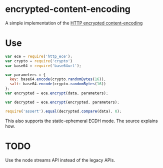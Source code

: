 # encrypted-content-encoding

A simple implementation of the [HTTP encrypted
content-encoding](https://tools.ietf.org/html/rfc8188)

# Use

```js
var ece = require('http_ece');
var crypto = require('crypto')
var base64 = require('base64url');

var parameters = {
  key: base64.encode(crypto.randomBytes(16)),
  salt: base64.encode(crypto.randomBytes(16))
};
var encrypted = ece.encrypt(data, parameters);

var decrypted = ece.encrypt(encrypted, parameters);

require('assert').equal(decrypted.compare(data), 0);
```

This also supports the static-ephemeral ECDH mode.  The source explains how.

# TODO

Use the node streams API instead of the legacy APIs.
